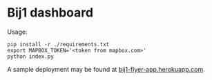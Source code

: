 # Bij1 dashboard

Usage:
```
pip install -r ./requirements.txt
export MAPBOX_TOKEN='<token from mapbox.com>'
python index.py
```

A sample deployment may be found at [bij1-flyer-app.herokuapp.com](https://bij1-flyer-app.herokuapp.com/).

